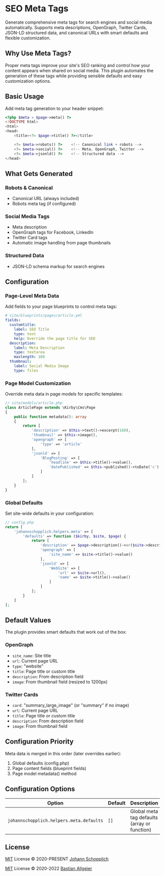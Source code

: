 # SEO Meta Tags

Generate comprehensive meta tags for search engines and social media automatically. Supports meta descriptions, OpenGraph, Twitter Cards, JSON-LD structured data, and canonical URLs with smart defaults and flexible customization.

## Why Use Meta Tags?

Proper meta tags improve your site's SEO ranking and control how your content appears when shared on social media. This plugin automates the generation of these tags while providing sensible defaults and easy customization options.

## Basic Usage

Add meta tag generation to your header snippet:

```php
<?php $meta = $page->meta() ?>
<!DOCTYPE html>
<html>
<head>
    <title><?= $page->title() ?></title>

    <?= $meta->robots() ?>    <!-- Canonical link + robots -->
    <?= $meta->social() ?>    <!-- Meta, OpenGraph, Twitter -->
    <?= $meta->jsonld() ?>    <!-- Structured data -->
</head>
```

## What Gets Generated

### Robots & Canonical

- Canonical URL (always included)
- Robots meta tag (if configured)

### Social Media Tags

- Meta description
- OpenGraph tags for Facebook, LinkedIn
- Twitter Card tags
- Automatic image handling from page thumbnails

### Structured Data

- JSON-LD schema markup for search engines

## Configuration

### Page-Level Meta Data

Add fields to your page blueprints to control meta tags:

```yaml
# site/blueprints/pages/article.yml
fields:
  customtitle:
    label: SEO Title
    type: text
    help: Override the page title for SEO
  description:
    label: Meta Description
    type: textarea
    maxlength: 160
  thumbnail:
    label: Social Media Image
    type: files
```

### Page Model Customization

Override meta data in page models for specific templates:

```php
// site/models/article.php
class ArticlePage extends \Kirby\Cms\Page
{
    public function metadata(): array
    {
        return [
            'description' => $this->text()->excerpt(160),
            'thumbnail' => $this->image(),
            'opengraph' => [
                'type' => 'article'
            ],
            'jsonld' => [
                'BlogPosting' => [
                    'headline' => $this->title()->value(),
                    'datePublished' => $this->published()->toDate('c')
                ]
            ]
        ];
    }
}
```

### Global Defaults

Set site-wide defaults in your configuration:

```php
// config.php
return [
    'johannschopplich.helpers.meta' => [
        'defaults' => function ($kirby, $site, $page) {
            return [
                'description' => $page->description()->or($site->description())->value(),
                'opengraph' => [
                    'site_name' => $site->title()->value()
                ],
                'jsonld' => [
                    'WebSite' => [
                        'url' => $site->url(),
                        'name' => $site->title()->value()
                    ]
                ]
            ];
        }
    ]
];
```

## Default Values

The plugin provides smart defaults that work out of the box:

### OpenGraph

- `site_name`: Site title
- `url`: Current page URL
- `type`: "website"
- `title`: Page title or custom title
- `description`: From description field
- `image`: From thumbnail field (resized to 1200px)

### Twitter Cards

- `card`: "summary_large_image" (or "summary" if no image)
- `url`: Current page URL
- `title`: Page title or custom title
- `description`: From description field
- `image`: From thumbnail field

## Configuration Priority

Meta data is merged in this order (later overrides earlier):

1. Global defaults (config.php)
2. Page content fields (blueprint fields)
3. Page model metadata() method

## Configuration Options

| Option                                   | Default | Description                                  |
| ---------------------------------------- | ------- | -------------------------------------------- |
| `johannschopplich.helpers.meta.defaults` | `[]`    | Global meta tag defaults (array or function) |

## License

[MIT](../LICENSE) License © 2020-PRESENT [Johann Schopplich](https://github.com/johannschopplich)

[MIT](../LICENSE) License © 2020-2022 [Bastian Allgeier](https://github.com/getkirby)
